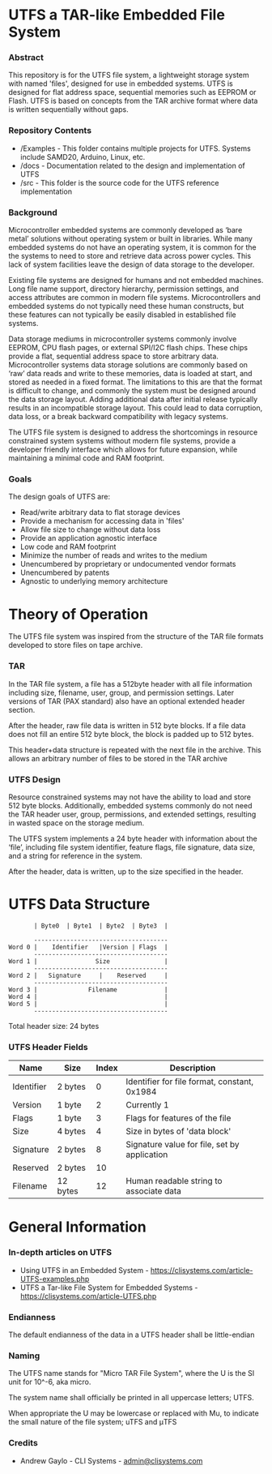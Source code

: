 # UTFS a TAR-like Embedded File System 

### Abstract

This repository is for the UTFS file system, a lightweight storage system with named 'files', designed for use in embedded systems.  UTFS is designed for flat address space, sequential memories such as EEPROM or Flash.  UTFS is based on concepts from the TAR archive format where data is written sequentially without gaps.

### Repository Contents

- /Examples - This folder contains multiple projects for UTFS. Systems include SAMD20, Arduino, Linux, etc.
- /docs - Documentation related to the design and implementation of UTFS
- /src - This folder is the source code for the UTFS reference implementation

### Background

Microcontroller embedded systems are commonly developed as ‘bare metal’ solutions without operating system or built in libraries.  While many embedded systems do not have an operating system, it is common for the the systems to need to store and retrieve data across power cycles. This lack of system facilities leave the design of data storage to the developer.

Existing file systems are designed for humans and not embedded machines.  Long file name support, directory hierarchy, permission settings, and access attributes are common in modern file systems. Microcontrollers and embedded systems do not typically need these human constructs, but these features can not typically be easily disabled in established file systems. 

Data storage mediums in microcontroller systems commonly involve EEPROM, CPU flash pages, or external SPI/I2C flash chips.  These chips provide a flat, sequential address space to store arbitrary data. Microcontroller systems data storage solutions are commonly based on ‘raw’ data reads and write to these memories, data is loaded at start, and stored as needed in a fixed format.  The limitations to this are that the format is difficult to change, and commonly the system must be designed around the data storage layout.  Adding additional data after initial release typically results in an incompatible storage layout.  This could lead to data corruption, data loss, or a break backward compatibility with legacy systems. 

The UTFS file system is designed to address the shortcomings in resource constrained system systems without modern file systems, provide a developer friendly interface which allows for future expansion, while maintaining a minimal code and RAM footprint. 

### Goals
The design goals of UTFS are:

- Read/write arbitrary data to flat storage devices
- Provide a mechanism for accessing data in 'files'
- Allow file size to change without data loss
- Provide an application agnostic interface
- Low code and RAM footprint
- Minimize the number of reads and writes to the medium
- Unencumbered by proprietary or undocumented vendor formats
- Unencumbered by patents
- Agnostic to underlying memory architecture

# Theory of Operation


The UTFS file system was inspired from the structure of the TAR file formats developed to store files on tape archive.

### TAR

In the TAR file system, a file has a 512byte header with all file information including size, filename, user, group, and permission settings. Later versions of TAR (PAX standard) also have an optional extended header section. 

After the header, raw file data is written in 512 byte blocks. If a file data does not fill an entire 512 byte block, the block is padded up to 512 bytes.

This header+data structure is repeated with the next file in the archive.  This allows an arbitrary number of files to be stored in the TAR archive

### UTFS Design

Resource constrained systems may not have the ability to load and store 512 byte blocks.  Additionally, embedded systems commonly do not need the TAR header user, group, permissions, and extended settings, resulting in wasted space on the storage medium.

The UTFS system implements a 24 byte header with information about the ‘file’, including file system identifier, feature flags, file signature, data size, and a string for reference in the system.

After the header, data is written, up to the size specified in the header.

# UTFS Data Structure

```
       | Byte0  | Byte1  | Byte2  | Byte3  |

       -------------------------------------
Word 0 |    Identifier   |Version | Flags  |
       -------------------------------------
Word 1 |                Size               |
       -------------------------------------
Word 2 |   Signature     |    Reserved     |
       -------------------------------------
Word 3 |              Filename             |
Word 4 |                                   |
Word 5 |                                   |
       -------------------------------------
```
Total header size: 24 bytes

### UTFS Header Fields

| Name|Size| Index |  Description|
| --- | --- | --- | ---|
| Identifier|2 bytes | 0 | Identifier for file format, constant, 0x1984|
| Version  |1 byte | 2 | Currently 1|
| Flags |1 byte | 3 | Flags for features of the file |
| Size     |4 bytes | 4 | Size in bytes of 'data block'|
| Signature |2 bytes | 8 | Signature value for file, set by application |
| Reserved |2 bytes | 10 | |
| Filename |12 bytes | 12 | Human readable string to associate data|



# General Information

### In-depth articles on UTFS

- Using UTFS in an Embedded System - https://clisystems.com/article-UTFS-examples.php
- UTFS a Tar-like File System for Embedded Systems - https://clisystems.com/article-UTFS.php


### Endianness

The default endianness of the data in a UTFS header shall be little-endian

### Naming

The UTFS name stands for "Micro TAR File System", where the U is the SI unit for 10^-6, aka micro.

The system name shall officially be printed in all uppercase letters; UTFS.

When appropriate the U may be lowercase or replaced with Mu, to indicate the small nature of the file system; uTFS and μTFS

### Credits

- Andrew Gaylo - CLI Systems - admin@clisystems.com
